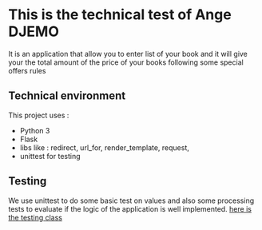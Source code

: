 # This is the technical test of Ange DJEMO

 It is an application that allow you to enter list of your book
 and it will give your the total amount of the price of your books following some special offers rules

## Technical environment
This project uses :
* Python 3
* Flask
* libs like : redirect, url_for, render_template, request, 
* unittest for testing

## Testing
We use unittest to do some basic test on values and also some processing tests to evaluate if the logic of the application is well implemented. 
[here is the testing class](https://github.com/DJEMOA/ekinoxTechnicalTest/blob/main/test_app.py)

